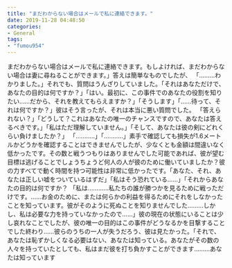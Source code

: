 ```yaml
---
title: "まだわからない場合はメールで私に連絡できます。"
date: 2019-11-28 04:48:50
categories:
- General
tags:
- "fumou954"
---
```


まだわからない場合はメールで私に連絡できます。もしよければ、まだわからない場合は妻に尋ねることができます。」答えは簡単なものでしたが、 「………わかりました。」それでも、質問はうんざりしていました。「それはあなただけで、あなたの目的は何ですか？」「はい。最初に、この事件でのあなたの役割を知りたい……だから、それを教えてもらえますか？」「そうします」「……待って、それは何ですか？」彼はそう言ったが、それは本当に悪い質問でした。 「答えられない？」「どうして？これはあなたの唯一のチャンスですので、あなたは答えるべきです。」「私はただ理解していません。」「そして、あなたは彼の剣にどれくらい負けましたか？」 「………..」「………..」素手で確認しても損失が1.6メートルかどうかを確認することはできませんでしたが、少なくとも金額は間違いなく低かったです。その数と戦うつもりはありませんでした可能であれば、彼が望む目標は逃げることでしょうちょうど何人の人が彼のために働いていましたか？彼の力すべてで動く時間を持つ可能性は非常に低かったです。「あなた、それ、あなたは正しい嘘をついているはずだ」「私はそう恐れている……」「それからあなたの目的は何ですか？ 「私は…………私たちの誰が勝つかを見るために戦っただけです。……お金のために、または何らかの利益を得るためにそれをしなかったことを知っています。彼がそのように死ぬことを知りませんでした………しかし、私は必要な力を持っていなかったので……」彼の現在の状態にいることは少し哀れなことでしたが、彼の唯一の目的はこの事件がどうなるかを目撃することでした終わり……彼らのうちの一人が失うだろう、彼は見たかった。「それで、あなたは恥ずかしくなる必要はない、あなたは知っている。あなたがその数の人々を持っていたとしても、私はまだ彼を打ち負かすことができます………あなたは知っています
